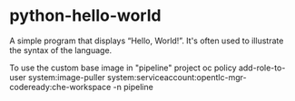 # python-hello-world

A simple program that displays “Hello, World!”. It's often used to illustrate the syntax of the language.

To use the custom base image in "pipeline" project
oc policy add-role-to-user system:image-puller system:serviceaccount:opentlc-mgr-codeready:che-workspace -n pipeline
